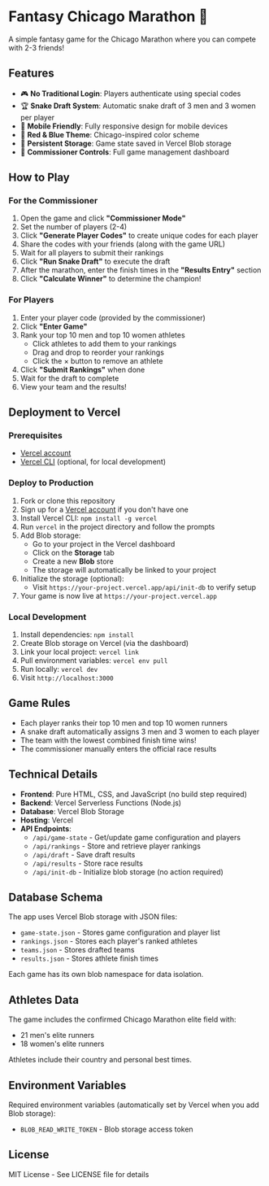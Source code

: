 # Fantasy Chicago Marathon 🏃

A simple fantasy game for the Chicago Marathon where you can compete with 2-3 friends!

## Features

- 🎮 **No Traditional Login**: Players authenticate using special codes
- 🏆 **Snake Draft System**: Automatic snake draft of 3 men and 3 women per player
- 📱 **Mobile Friendly**: Fully responsive design for mobile devices
- 🎨 **Red & Blue Theme**: Chicago-inspired color scheme
- 💾 **Persistent Storage**: Game state saved in Vercel Blob storage
- 👑 **Commissioner Controls**: Full game management dashboard

## How to Play

### For the Commissioner

1. Open the game and click **"Commissioner Mode"**
2. Set the number of players (2-4)
3. Click **"Generate Player Codes"** to create unique codes for each player
4. Share the codes with your friends (along with the game URL)
5. Wait for all players to submit their rankings
6. Click **"Run Snake Draft"** to execute the draft
7. After the marathon, enter the finish times in the **"Results Entry"** section
8. Click **"Calculate Winner"** to determine the champion!

### For Players

1. Enter your player code (provided by the commissioner)
2. Click **"Enter Game"**
3. Rank your top 10 men and top 10 women athletes
   - Click athletes to add them to your rankings
   - Drag and drop to reorder your rankings
   - Click the × button to remove an athlete
4. Click **"Submit Rankings"** when done
5. Wait for the draft to complete
6. View your team and the results!

## Deployment to Vercel

### Prerequisites
- [Vercel account](https://vercel.com)
- [Vercel CLI](https://vercel.com/cli) (optional, for local development)

### Deploy to Production

1. Fork or clone this repository
2. Sign up for a [Vercel account](https://vercel.com) if you don't have one
3. Install Vercel CLI: `npm install -g vercel`
4. Run `vercel` in the project directory and follow the prompts
5. Add Blob storage:
   - Go to your project in the Vercel dashboard
   - Click on the **Storage** tab
   - Create a new **Blob** store
   - The storage will automatically be linked to your project
6. Initialize the storage (optional):
   - Visit `https://your-project.vercel.app/api/init-db` to verify setup
7. Your game is now live at `https://your-project.vercel.app`

### Local Development

1. Install dependencies: `npm install`
2. Create Blob storage on Vercel (via the dashboard)
3. Link your local project: `vercel link`
4. Pull environment variables: `vercel env pull`
5. Run locally: `vercel dev`
6. Visit `http://localhost:3000`

## Game Rules

- Each player ranks their top 10 men and top 10 women runners
- A snake draft automatically assigns 3 men and 3 women to each player
- The team with the lowest combined finish time wins!
- The commissioner manually enters the official race results

## Technical Details

- **Frontend**: Pure HTML, CSS, and JavaScript (no build step required)
- **Backend**: Vercel Serverless Functions (Node.js)
- **Database**: Vercel Blob Storage
- **Hosting**: Vercel
- **API Endpoints**:
  - `/api/game-state` - Get/update game configuration and players
  - `/api/rankings` - Store and retrieve player rankings
  - `/api/draft` - Save draft results
  - `/api/results` - Store race results
  - `/api/init-db` - Initialize blob storage (no action required)

## Database Schema

The app uses Vercel Blob storage with JSON files:
- `game-state.json` - Stores game configuration and player list
- `rankings.json` - Stores each player's ranked athletes
- `teams.json` - Stores drafted teams
- `results.json` - Stores athlete finish times

Each game has its own blob namespace for data isolation.

## Athletes Data

The game includes the confirmed Chicago Marathon elite field with:
- 21 men's elite runners
- 18 women's elite runners

Athletes include their country and personal best times.

## Environment Variables

Required environment variables (automatically set by Vercel when you add Blob storage):
- `BLOB_READ_WRITE_TOKEN` - Blob storage access token

## License

MIT License - See LICENSE file for details

